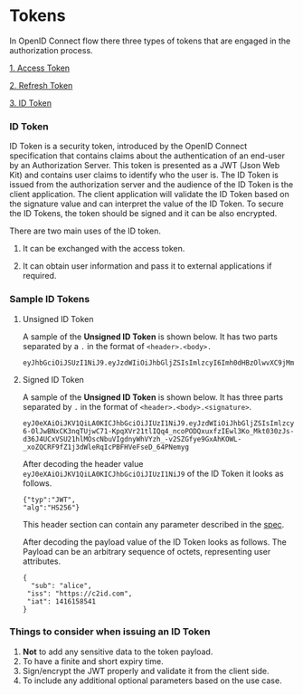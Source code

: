 # Tokens

In OpenID Connect flow there three types of tokens that are engaged in the authorization process.

[1. Access Token](../authorization/access-token.md)

[2. Refresh Token](../authorization/refresh-token.md)

[3. ID Token](#id-token)

### ID Token
ID Token is a security token, introduced by the OpenID Connect specification that contains claims about the authentication
of an end-user by an Authorization Server. This token is presented as a JWT (Json Web Kit) and contains user claims to 
identify who the user is. The ID Token is issued from the authorization server and the audience
of the ID Token is the client application. The client application will validate the ID Token based on the signature value
and can interpret the value of the ID Token. To secure the ID Tokens, the token should be signed and it can be also encrypted.

There are two main uses of the ID token.

1. It can be exchanged with the access token.

2. It can obtain user information and pass it to external applications if required.

### Sample ID Tokens

1. Unsigned ID Token

    A sample of the **Unsigned ID Token** is shown below. It has two parts separated by a `.` in the format of 
`<header>.<body>.`

    ```
    eyJhbGciOiJSUzI1NiJ9.eyJzdWIiOiJhbGljZSIsImlzcyI6Imh0dHBzOlwvXC9jMmlkLmNvbSIsImlhdCI6MTQxNjE1ODU0MX0
    ```


2. Signed ID Token

    A sample of the **Unsigned ID Token** is shown below. It has three parts separated by `.` in the format of `<header>.<body>.<signature>`.

    ```
    eyJ0eXAiOiJKV1QiLA0KICJhbGciOiJIUzI1NiJ9.eyJzdWIiOiJhbGljZSIsImlzcyI6Imh0dHBzOlwvXC9jMmlkLmNvbSIsImlhdCI6MTQxNjE1ODU0MX0.iTf0eDBF-6-OlJwBNxCK3nqTUjwC71-KpqXVr21tlIQq4_ncoPODQxuxfzIEwl3Ko_Mkt030zJs-d36J4UCxVSU21hlMOscNbuVIgdnyWhVYzh_-v2SZGfye9GxAhKOWL-_xoZQCRF9fZ1j3dWleRqIcPBFHVeFseD_64PNemyg
    ```

    After decoding the header value `eyJ0eXAiOiJKV1QiLA0KICJhbGciOiJIUzI1NiJ9`  of the ID Token it looks as follows.

    ```
    {"typ":"JWT",
    "alg":"HS256"}
    ```
    This header section can contain any parameter described in the [spec](https://tools.ietf.org/html/rfc7515#section-4.1).

    After decoding the payload value of the ID Token looks as follows.  The Payload can be an arbitrary sequence of octets, representing user attributes.

    ```
    {
      "sub": "alice",
     "iss": "https://c2id.com",
     "iat": 1416158541
    }
    ```

### Things to consider when issuing an ID Token
1. **Not** to add any sensitive data to the token payload.
2. To have a finite and short expiry time.
3. Sign/encrypt the JWT properly and validate it from the client side.
4. To include any additional optional parameters based on the use case.
